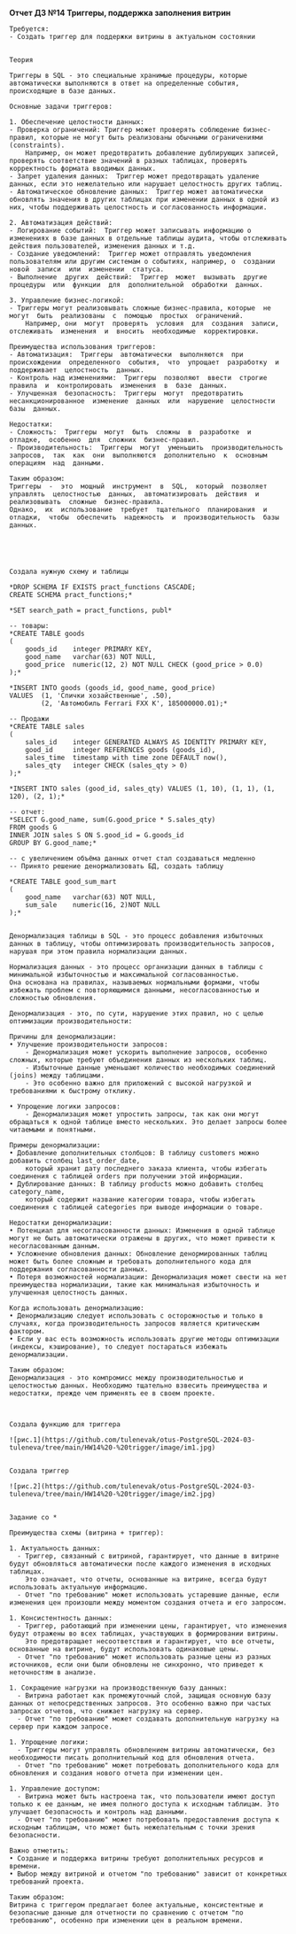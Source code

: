 **Отчет ДЗ №14 Триггеры, поддержка заполнения витрин**  
   
	Требуется:   
	- Создать триггер для поддержки витрины в актуальном состоянии     
	
  
	Теория   
   
	Триггеры в SQL - это специальные хранимые процедуры, которые автоматически выполняются в ответ на определенные события, происходящие в базе данных.   
  
	Основные задачи триггеров:  

	1. Обеспечение целостности данных:
	- Проверка ограничений: Триггер может проверять соблюдение бизнес-правил, которые не могут быть реализованы обычными ограничениями (constraints).  
		Например, он может предотвратить добавление дублирующих записей, проверять соответствие значений в разных таблицах, проверять корректность формата вводимых данных.  
	- Запрет удаления данных:  Триггер может предотвращать удаление данных, если это нежелательно или нарушает целостность других таблиц.  
	- Автоматическое обновление данных:  Триггер может автоматически обновлять значения в других таблицах при изменении данных в одной из них, чтобы поддерживать целостность и согласованность информации.  
  
	2. Автоматизация действий:  
    - Логирование событий:  Триггер может записывать информацию о изменениях в базе данных в отдельные таблицы аудита, чтобы отслеживать действия пользователей, изменения данных и т.д.  
    - Создание уведомлений:  Триггер может отправлять уведомления пользователям или другим системам о событиях, например, о  создании  новой  записи  или  изменении  статуса.  
    - Выполнение  других  действий:  Триггер  может  вызывать  другие  процедуры  или  функции  для  дополнительной  обработки  данных.  

	3. Управление бизнес-логикой:  
    - Триггеры могут реализовывать сложные бизнес-правила, которые  не  могут  быть  реализованы  с  помощью  простых  ограничений.   
		Например, они  могут  проверять  условия  для  создания  записи,  отслеживать  изменения  и  вносить  необходимые  корректировки.  
  
	Преимущества использования триггеров:    
    - Автоматизация:  Триггеры  автоматически  выполняются  при  происхождении  определенного  события,  что  упрощает  разработку  и  поддерживает  целостность  данных.  
    - Контроль над изменениями:  Триггеры  позволяют  ввести  строгие  правила  и  контролировать  изменения  в  базе  данных.  
    - Улучшенная  безопасность:  Триггеры  могут  предотвратить  несанкционированное  изменение  данных  или  нарушение  целостности  базы  данных.  
  
	Недостатки:  
    - Сложность:  Триггеры  могут  быть  сложны  в  разработке  и  отладке,  особенно  для  сложних  бизнес-правил.  
    - Производительность:  Триггеры  могут  уменьшить  производительность  запросов,  так  как  они  выполняются  дополнительно  к  основным  операциям  над  данными.  

	Таким образом:  
	Триггеры  -  это  мощный  инструмент  в  SQL,  который  позволяет  управлять  целостностью  данных,  автоматизировать  действия  и  реализовывать  сложные  бизнес-правила.     
	Однако,  их  использование  требует  тщательного  планирования  и  отладки,  чтобы  обеспечить  надежность  и  производительность  базы  данных.  
  
  
 
 
   
	Создала нужную схему и таблицы  

	*DROP SCHEMA IF EXISTS pract_functions CASCADE;  
	CREATE SCHEMA pract_functions;*  
  
	*SET search_path = pract_functions, publ*  
  
	-- товары:  
	*CREATE TABLE goods  
	(  
		goods_id    integer PRIMARY KEY,  
		good_name   varchar(63) NOT NULL,  
		good_price  numeric(12, 2) NOT NULL CHECK (good_price > 0.0)  
	);*  
  
	*INSERT INTO goods (goods_id, good_name, good_price)  
	VALUES 	(1, 'Спички хозайственные', .50),  
			(2, 'Автомобиль Ferrari FXX K', 185000000.01);*  
  
	-- Продажи  
	*CREATE TABLE sales  
	(  
		sales_id    integer GENERATED ALWAYS AS IDENTITY PRIMARY KEY,  
		good_id     integer REFERENCES goods (goods_id),  
		sales_time  timestamp with time zone DEFAULT now(),  
		sales_qty   integer CHECK (sales_qty > 0)  
	);*  
  
	*INSERT INTO sales (good_id, sales_qty) VALUES (1, 10), (1, 1), (1, 120), (2, 1);*  
  
	-- отчет:  
	*SELECT G.good_name, sum(G.good_price * S.sales_qty)  
	FROM goods G  
	INNER JOIN sales S ON S.good_id = G.goods_id  
	GROUP BY G.good_name;*  
  
	-- с увеличением объёма данных отчет стал создаваться медленно  
	-- Принято решение денормализовать БД, создать таблицу  
  	
	*CREATE TABLE good_sum_mart  
	(  
		good_name   varchar(63) NOT NULL,  
		sum_sale	numeric(16, 2)NOT NULL  
	);*  
  
  
	Денормализация таблицы в SQL - это процесс добавления избыточных данных в таблицу, чтобы оптимизировать производительность запросов, нарушая при этом правила нормализации данных.   
  
	Нормализация данных - это процесс организации данных в таблицы с минимальной избыточностью и максимальной согласованностью.  
	Она основана на правилах, называемых нормальными формами, чтобы избежать проблем с повторяющимися данными, несогласованностью и сложностью обновления.  
  
	Денормализация - это, по сути, нарушение этих правил, но с целью оптимизации производительности:  
  
	Причины для денормализации:    
	• Улучшение производительности запросов:   
		- Денормализация может ускорить выполнение запросов, особенно сложных, которые требуют объединения данных из нескольких таблиц.  
		- Избыточные данные уменьшают количество необходимых соединений (joins) между таблицами.  
		- Это особенно важно для приложений с высокой нагрузкой и требованиями к быстрому отклику.  
  
	• Упрощение логики запросов: 
		- Денормализация может упростить запросы, так как они могут обращаться к одной таблице вместо нескольких. Это делает запросы более читаемыми и понятными.  
  
	Примеры денормализации:  
	• Добавление дополнительных столбцов: В таблицу customers можно добавить столбец last_order_date,  
		который хранит дату последнего заказа клиента, чтобы избегать соединения с таблицей orders при получении этой информации.  
	• Дублирование данных: В таблицу products можно добавить столбец category_name,  
		который содержит название категории товара, чтобы избегать соединения с таблицей categories при выводе информации о товаре.  
  
	Недостатки денормализации:  
	• Потенциал для несогласованности данных: Изменения в одной таблице могут не быть автоматически отражены в других, что может привести к несогласованным данным.  
	• Усложнение обновления данных: Обновление денормированных таблиц может быть более сложным и требовать дополнительного кода для поддержания согласованности данных.  
	• Потеря возможностей нормализации: Денормализация может свести на нет преимущества нормализации, такие как минимальная избыточность и улучшенная целостность данных.  
  
	Когда использовать денормализацию:  
	• Денормализацию следует использовать с осторожностью и только в случаях, когда производительность запросов является критическим фактором.  
	• Если у вас есть возможность использовать другие методы оптимизации (индексы, кэширование), то следует постараться избежать денормализации.  
  
	Таким образом:  
	Денормализация - это компромисс между производительностью и целостностью данных. Необходимо тщательно взвесить преимущества и недостатки, прежде чем применять ее в своем проекте.  
  
  
  
	Создала функцию для триггера    
  	
	![рис.1](https://github.com/tulenevak/otus-PostgreSQL-2024-03-tuleneva/tree/main/HW14%20-%20trigger/image/im1.jpg)   
  
  
	Создала триггер   
  	
	![рис.2](https://github.com/tulenevak/otus-PostgreSQL-2024-03-tuleneva/tree/main/HW14%20-%20trigger/image/im2.jpg)   	 
  
  	
	Задание со *    
  
	Преимущества схемы (витрина + триггер):  

	1. Актуальность данных:  
	  - Триггер, связанный с витриной, гарантирует, что данные в витрине будут обновляться автоматически после каждого изменения в исходных таблицах.   
		Это означает, что отчеты, основанные на витрине, всегда будут использовать актуальную информацию.  
	  - Отчет "по требованию" может использовать устаревшие данные, если изменения цен произошли между моментом создания отчета и его запросом.  
  
	1. Консистентность данных:  
	  - Триггер, работающий при изменении цены, гарантирует, что изменения будут отражены во всех таблицах, участвующих в формировании витрины.  
		Это предотвращает несоответствия и гарантирует, что все отчеты, основанные на витрине, будут использовать одинаковые цены.  
	  - Отчет "по требованию" может использовать разные цены из разных источников, если они были обновлены не синхронно, что приведет к неточностям в анализе.  
  
	1. Сокращение нагрузки на производственную базу данных:  
	  - Витрина работает как промежуточный слой, защищая основную базу данных от непосредственных запросов. Это особенно важно при частых запросах отчетов, что снижает нагрузку на сервер.    
	  - Отчет "по требованию" может создавать дополнительную нагрузку на сервер при каждом запросе.  
  
	1. Упрощение логики:  
	  - Триггеры могут управлять обновлением витрины автоматически, без необходимости писать дополнительный код для обновления отчета.  
	  - Отчет "по требованию" может потребовать дополнительного кода для обновления и создания нового отчета при изменении цен.  
  
	1. Управление доступом:    
	  - Витрина может быть настроена так, что пользователи имеют доступ только к ее данным, не имея полного доступа к исходным таблицам. Это улучшает безопасность и контроль над данными.  
	  - Отчет "по требованию" может потребовать предоставления доступа к исходным таблицам, что может быть нежелательным с точки зрения безопасности.  
  
	Важно отметить:  
	• Создание и поддержка витрины требуют дополнительных ресурсов и времени.  
	• Выбор между витриной и отчетом "по требованию" зависит от конкретных требований проекта.  

	Таким образом:  
	Витрина с триггером предлагает более актуальные, консистентные и безопасные данные для отчетности по сравнению с отчетом "по требованию", особенно при изменении цен в реальном времени.  
  

	
	
	
	
	
	
	
	

  
    
